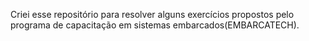 Criei esse repositório para resolver alguns exercícios propostos pelo programa de capacitação em sistemas embarcados(EMBARCATECH).
